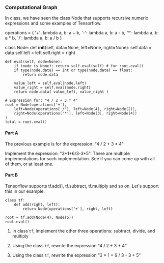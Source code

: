 ### Computational Graph

In class, we have seen the class Node that supports recursive numeric expressions and some examples of Tensorflow.

operations = {
    '+': lambda a, b: a + b,
    '-': lambda a, b: a - b,
    '*': lambda a, b: a * b,
    '/': lambda a, b: a / b
}

class Node:
    def __init__(self, data=None, left=None, right=None):
        self.data = data
        self.left = left
        self.right = right

    def eval(self, node=None):
        if (node is None): return self.eval(self) # for root.eval()
        if type(node.data) == int or type(node.data) == float:
            return node.data

        value_left = self.eval(node.left)
        value_right = self.eval(node.right)
        return node.data( value_left, value_right )

    # Expression for: "4 / 2 + 3 * 4"
    root = Node(operations['+'],
        left=Node(operations['/'], left=Node(4), right=Node(2)),
        right=Node(operations['*'], left=Node(3), right=Node(4))
    )
    total = root.eval()

#### Part A

The previous example is for the expression: "4 / 2 + 3 * 4"

Implement the expression: "3*1+6/3-3+5".
There are multiple implementations for such implementation.
See if you can come up with all of them, or at least one.


#### Part B

Tensorflow supports tf.add(), tf.subtract, tf.multiply and so on.
Let's support this in our example.

    class tf:
        def add(right, left):
            return Node(operations['+'], right, left)

    root = tf.add(Node(4), Node(5))
    root.eval()

1) In class `tf`, implement the other three operations: subtract, divide, and multiply

2) Using the class `tf`, rewrite the expression "4 / 2 + 3 * 4"

3) Using the class `tf`, rewrite the expression "3 * 1 + 6 / 3 - 3 + 5"

